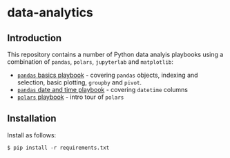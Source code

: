 # data-analytics

## Introduction
This repository contains a number of Python data analyis playbooks using a combination of `pandas`, `polars`, `jupyterlab` and `matplotlib`:
* [`pandas` basics playbook](https://github.com/malminhas/data-analytics/blob/main/pandas-basics-playbook.ipynb) - covering `pandas` objects, indexing and selection, basic plotting, `groupby` and `pivot`.
* [`pandas` date and time playbook](https://github.com/malminhas/data-analytics/blob/main/pandas-dates-and-times-playbook.ipynb) - covering `datetime` columns
* [`polars` playbook](https://github.com/malminhas/data-analytics/blob/main/polars-playbook.ipynb) - intro tour of `polars`
 
## Installation
Install as follows:

`$ pip install -r requirements.txt`


